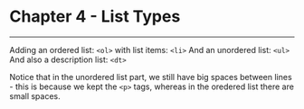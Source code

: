 # Chapter 4 - List Types
---

Adding an ordered list: `<ol>` with list items: `<li>`
And an unordered list: `<ul>`
And also a description list: `<dt>`

Notice that in the unordered list part, we still have big spaces between lines - this is because
we kept the `<p>` tags, whereas in the oredered list there are small spaces.



